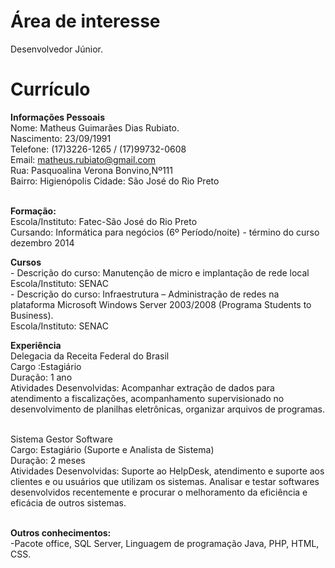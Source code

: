 Área de interesse
====

Desenvolvedor Júnior.

Currículo
=========
<strong>Informações Pessoais</strong>
<br>Nome: Matheus Guimarães Dias Rubiato.<br/>
Nascimento: 23/09/1991
<br>Telefone: (17)3226-1265 / (17)99732-0608<br/>
Email: matheus.rubiato@gmail.com 
<br>Rua: Pasquoalina Verona Bonvino,Nº111<br/>
Bairro: Higienópolis                        Cidade: São José do Rio Preto     

<br><strong>Formação:</strong><br/>
Escola/Instituto: Fatec-São José do Rio Preto 
<br>Cursando: Informática para negócios (6º Período/noite) - término do curso dezembro 2014<br/> 

<strong>Cursos</strong>
<br>- Descrição do curso: Manutenção de micro e implantação de rede local<br/> 
Escola/Instituto: SENAC
<br>- Descrição do curso: Infraestrutura – Administração de redes na plataforma Microsoft Windows Server 2003/2008 (Programa Students to Business).<br/>
Escola/Instituto: SENAC

<strong>Experiência</strong>
<br> Delegacia da Receita Federal do Brasil <br/>
Cargo :Estagiário
<br>Duração: 1 ano <br/>
Atividades Desenvolvidas: Acompanhar extração de dados para atendimento a fiscalizações, acompanhamento supervisionado no desenvolvimento de planilhas eletrônicas, organizar arquivos de programas.   

 <br>Sistema Gestor Software <br/>
Cargo: Estagiário (Suporte e Analista de Sistema)
<br>Duração: 2 meses<br/>
Atividades Desenvolvidas: Suporte ao HelpDesk, atendimento e suporte aos clientes e ou usuários que utilizam os sistemas. Analisar e testar softwares desenvolvidos recentemente e procurar o melhoramento da eficiência e eficácia de outros sistemas.

<br><strong>Outros conhecimentos:</strong><br/>
-Pacote office, SQL Server, Linguagem de programação Java, PHP, HTML, CSS.
